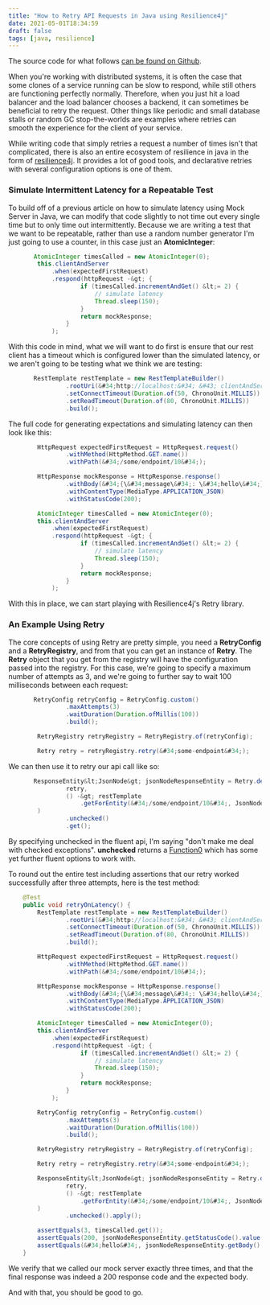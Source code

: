 ```yaml
---
title: "How to Retry API Requests in Java using Resilience4j"
date: 2021-05-01T18:34:59
draft: false
tags: [java, resilience]
---
```


The source code for what follows [can be found on Github](https://github.com/nfisher23/java-failure-and-resilience).

When you&#39;re working with distributed systems, it is often the case that some clones of a service running can be slow to respond, while still others are functioning perfectly normally. Therefore, when you just hit a load balancer and the load balancer chooses a backend, it can sometimes be beneficial to retry the request. Other things like periodic and small database stalls or random GC stop-the-worlds are examples where retries can smooth the experience for the client of your service.

While writing code that simply retries a request a number of times isn&#39;t that complicated, there is also an entire ecosystem of resilience in java in the form of [resilience4j](https://github.com/resilience4j/resilience4j). It provides a lot of good tools, and declarative retries with several configuration options is one of them.

### Simulate Intermittent Latency for a Repeatable Test

To build off of a previous article on how to simulate latency using Mock Server in Java, we can modify that code slightly to not time out every single time but to only time out intermittently. Because we are writing a test that we want to be repeatable, rather than use a random number generator I&#39;m just going to use a counter, in this case just an **AtomicInteger**:

```java
       AtomicInteger timesCalled = new AtomicInteger(0);
        this.clientAndServer
            .when(expectedFirstRequest)
            .respond(httpRequest -&gt; {
                    if (timesCalled.incrementAndGet() &lt;= 2) {
                        // simulate latency
                        Thread.sleep(150);
                    }
                    return mockResponse;
                }
            );

```

With this code in mind, what we will want to do first is ensure that our rest client has a timeout which is configured lower than the simulated latency, or we aren&#39;t going to be testing what we think we are testing:

```java
       RestTemplate restTemplate = new RestTemplateBuilder()
                .rootUri(&#34;http://localhost:&#34; &#43; clientAndServer.getPort())
                .setConnectTimeout(Duration.of(50, ChronoUnit.MILLIS))
                .setReadTimeout(Duration.of(80, ChronoUnit.MILLIS))
                .build();

```

The full code for generating expectations and simulating latency can then look like this:

```java
        HttpRequest expectedFirstRequest = HttpRequest.request()
                .withMethod(HttpMethod.GET.name())
                .withPath(&#34;/some/endpoint/10&#34;);

        HttpResponse mockResponse = HttpResponse.response()
                .withBody(&#34;{\&#34;message\&#34;: \&#34;hello\&#34;}&#34;)
                .withContentType(MediaType.APPLICATION_JSON)
                .withStatusCode(200);

        AtomicInteger timesCalled = new AtomicInteger(0);
        this.clientAndServer
            .when(expectedFirstRequest)
            .respond(httpRequest -&gt; {
                    if (timesCalled.incrementAndGet() &lt;= 2) {
                        // simulate latency
                        Thread.sleep(150);
                    }
                    return mockResponse;
                }
            );

```

With this in place, we can start playing with Resilience4j&#39;s Retry library.

### An Example Using Retry

The core concepts of using Retry are pretty simple, you need a **RetryConfig** and a **RetryRegistry**, and from that you can get an instance of **Retry**. The **Retry** object that you get from the registry will have the configuration passed into the registry. For this case, we&#39;re going to specify a maximum number of attempts as 3, and we&#39;re going to further say to wait 100 milliseconds between each request:

```java
       RetryConfig retryConfig = RetryConfig.custom()
                .maxAttempts(3)
                .waitDuration(Duration.ofMillis(100))
                .build();

        RetryRegistry retryRegistry = RetryRegistry.of(retryConfig);

        Retry retry = retryRegistry.retry(&#34;some-endpoint&#34;);

```

We can then use it to retry our api call like so:

```java
       ResponseEntity&lt;JsonNode&gt; jsonNodeResponseEntity = Retry.decorateCheckedSupplier(
                retry,
                () -&gt; restTemplate
                    .getForEntity(&#34;/some/endpoint/10&#34;, JsonNode.class)
        )
                .unchecked()
                .get();

```

By specifying unchecked in the fluent api, I&#39;m saying &#34;don&#39;t make me deal with checked exceptions&#34;. **unchecked** returns a [Function0](https://www.javadoc.io/static/io.vavr/vavr/0.9.2/io/vavr/Function0.html) which has some yet further fluent options to work with.

To round out the entire test including assertions that our retry worked successfully after three attempts, here is the test method:

```java
    @Test
    public void retryOnLatency() {
        RestTemplate restTemplate = new RestTemplateBuilder()
                .rootUri(&#34;http://localhost:&#34; &#43; clientAndServer.getPort())
                .setConnectTimeout(Duration.of(50, ChronoUnit.MILLIS))
                .setReadTimeout(Duration.of(80, ChronoUnit.MILLIS))
                .build();

        HttpRequest expectedFirstRequest = HttpRequest.request()
                .withMethod(HttpMethod.GET.name())
                .withPath(&#34;/some/endpoint/10&#34;);

        HttpResponse mockResponse = HttpResponse.response()
                .withBody(&#34;{\&#34;message\&#34;: \&#34;hello\&#34;}&#34;)
                .withContentType(MediaType.APPLICATION_JSON)
                .withStatusCode(200);

        AtomicInteger timesCalled = new AtomicInteger(0);
        this.clientAndServer
            .when(expectedFirstRequest)
            .respond(httpRequest -&gt; {
                    if (timesCalled.incrementAndGet() &lt;= 2) {
                        // simulate latency
                        Thread.sleep(150);
                    }
                    return mockResponse;
                }
            );

        RetryConfig retryConfig = RetryConfig.custom()
                .maxAttempts(3)
                .waitDuration(Duration.ofMillis(100))
                .build();

        RetryRegistry retryRegistry = RetryRegistry.of(retryConfig);

        Retry retry = retryRegistry.retry(&#34;some-endpoint&#34;);

        ResponseEntity&lt;JsonNode&gt; jsonNodeResponseEntity = Retry.decorateCheckedSupplier(
                retry,
                () -&gt; restTemplate
                    .getForEntity(&#34;/some/endpoint/10&#34;, JsonNode.class)
        )
                .unchecked().apply();

        assertEquals(3, timesCalled.get());
        assertEquals(200, jsonNodeResponseEntity.getStatusCode().value());
        assertEquals(&#34;hello&#34;, jsonNodeResponseEntity.getBody().get(&#34;message&#34;).asText());
    }

```

We verify that we called our mock server exactly three times, and that the final response was indeed a 200 response code and the expected body.

And with that, you should be good to go.
